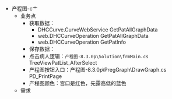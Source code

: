- 产程图-c艹
	- 业务点
		- 获取数据：
			- DHCCurve.CurveWebService GetPatAllGraphData
			- web.DHCCurveOperation GetPatAllGraphData
			- web.DHCCurveOperation  GetPatInfo
		- 保存数据：
		- 点击病人逻辑：`产程图-8.3.0p\Solution\frmMain.cs`  TreeViewPatList_AfterSelect
		- 产程图按钮入口：产程图-8.3.0p\PregGraph\DrawGraph.cs  PD_PrintPage
		- 产程图颜色：宫口是红色，先露高低的蓝色
	- 需求